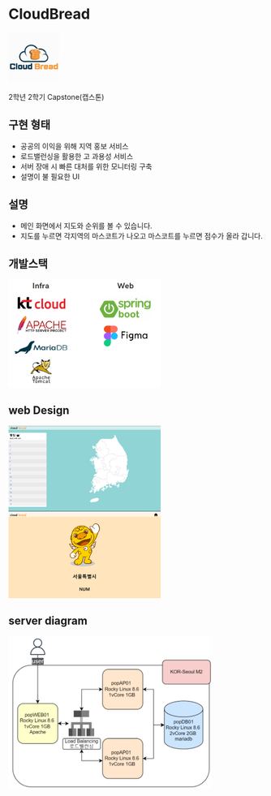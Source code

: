 # CloudBread
<img src="img/Cloud_Bread.png" alt="Cloud_Bread 이미지" width="100">  
  
2학년 2학기 Capstone(캡스톤)  

## 구현 형태
* 공공의 이익을 위해 지역 홍보 서비스
* 로드밸런싱을 활용한 고 과용성 서비스
* 서버 장애 시 빠른 대처를 위한 모니터링 구축
* 설명이 불 필요한 UI

## 설명
* 메인 화면에서 지도와 순위를 볼 수 있습니다.
* 지도를 누르면 각지역의 마스코트가 나오고 마스코트를 누르면 점수가 올라 갑니다.
  
개발스택
------------
<img src="img/develop.png" alt="develop 이미지" width="300">  

web Design
--------------
<img src="img/main.png" alt="main 이미지" width="300">&nbsp;
<img src="img/Press.png" alt="Press 이미지" width="300">  

server diagram
----------------
<img src="img/diagram.png" alt="diagram 이미지" width="400">  
